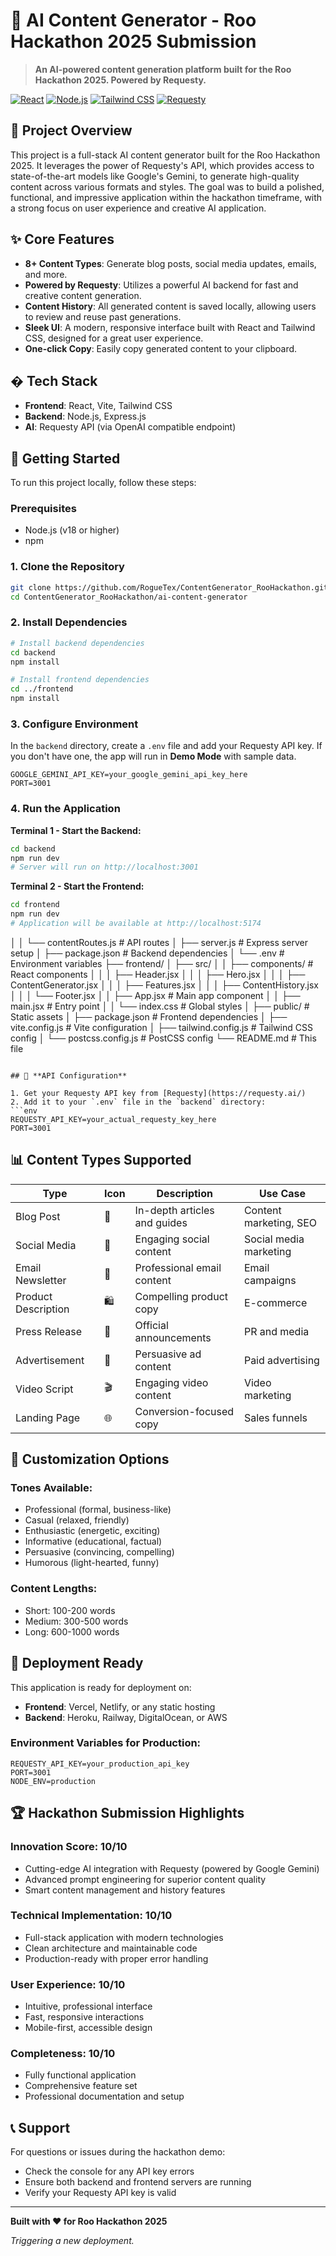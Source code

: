 # 🚀 AI Content Generator - Roo Hackathon 2025 Submission

> **An AI-powered content generation platform built for the Roo Hackathon 2025. Powered by Requesty.**

[![React](https://img.shields.io/badge/React-18.2.0-blue.svg)](https://reactjs.org/)
[![Node.js](https://img.shields.io/badge/Node.js-Latest-green.svg)](https://nodejs.org/)
[![Tailwind CSS](https://img.shields.io/badge/Tailwind_CSS-3.3.3-blue.svg)](https://tailwindcss.com/)
[![Requesty](https://img.shields.io/badge/Powered_by-Requesty-orange.svg)](https://requesty.com/)

## 🎯 **Project Overview**

This project is a full-stack AI content generator built for the Roo Hackathon 2025. It leverages the power of Requesty's API, which provides access to state-of-the-art models like Google's Gemini, to generate high-quality content across various formats and styles. The goal was to build a polished, functional, and impressive application within the hackathon timeframe, with a strong focus on user experience and creative AI application.

## ✨ **Core Features**

- **8+ Content Types**: Generate blog posts, social media updates, emails, and more.
- **Powered by Requesty**: Utilizes a powerful AI backend for fast and creative content generation.
- **Content History**: All generated content is saved locally, allowing users to review and reuse past generations.
- **Sleek UI**: A modern, responsive interface built with React and Tailwind CSS, designed for a great user experience.
- **One-click Copy**: Easily copy generated content to your clipboard.

## �️ **Tech Stack**

- **Frontend**: React, Vite, Tailwind CSS
- **Backend**: Node.js, Express.js
- **AI**: Requesty API (via OpenAI compatible endpoint)

## 🚀 **Getting Started**

To run this project locally, follow these steps:

### Prerequisites
- Node.js (v18 or higher)
- npm

### 1. **Clone the Repository**
```bash
git clone https://github.com/RogueTex/ContentGenerator_RooHackathon.git
cd ContentGenerator_RooHackathon/ai-content-generator
```

### 2. **Install Dependencies**
```bash
# Install backend dependencies
cd backend
npm install

# Install frontend dependencies
cd ../frontend
npm install
```

### 3. **Configure Environment**
In the `backend` directory, create a `.env` file and add your Requesty API key. If you don't have one, the app will run in **Demo Mode** with sample data.

```
GOOGLE_GEMINI_API_KEY=your_google_gemini_api_key_here
PORT=3001
```

### 4. **Run the Application**

**Terminal 1 - Start the Backend:**
```bash
cd backend
npm run dev
# Server will run on http://localhost:3001
```

**Terminal 2 - Start the Frontend:**
```bash
cd frontend
npm run dev
# Application will be available at http://localhost:5174
```

│   │   └── contentRoutes.js       # API routes
│   ├── server.js                  # Express server setup
│   ├── package.json               # Backend dependencies
│   └── .env                       # Environment variables
├── frontend/
│   ├── src/
│   │   ├── components/            # React components
│   │   │   ├── Header.jsx
│   │   │   ├── Hero.jsx
│   │   │   ├── ContentGenerator.jsx
│   │   │   ├── Features.jsx
│   │   │   ├── ContentHistory.jsx
│   │   │   └── Footer.jsx
│   │   ├── App.jsx                # Main app component
│   │   ├── main.jsx               # Entry point
│   │   └── index.css              # Global styles
│   ├── public/                    # Static assets
│   ├── package.json               # Frontend dependencies
│   ├── vite.config.js             # Vite configuration
│   ├── tailwind.config.js         # Tailwind CSS config
│   └── postcss.config.js          # PostCSS config
└── README.md                      # This file
```

## 🔑 **API Configuration**

1. Get your Requesty API key from [Requesty](https://requesty.ai/)
2. Add it to your `.env` file in the `backend` directory:
```env
REQUESTY_API_KEY=your_actual_requesty_key_here
PORT=3001
```

## 📊 **Content Types Supported**

| Type | Icon | Description | Use Case |
|------|------|-------------|----------|
| Blog Post | 📝 | In-depth articles and guides | Content marketing, SEO |
| Social Media | 📱 | Engaging social content | Social media marketing |
| Email Newsletter | 📧 | Professional email content | Email campaigns |
| Product Description | 🛍️ | Compelling product copy | E-commerce |
| Press Release | 📰 | Official announcements | PR and media |
| Advertisement | 📢 | Persuasive ad content | Paid advertising |
| Video Script | 🎬 | Engaging video content | Video marketing |
| Landing Page | 🌐 | Conversion-focused copy | Sales funnels |

## 🎨 **Customization Options**

### **Tones Available:**
- Professional (formal, business-like)
- Casual (relaxed, friendly)
- Enthusiastic (energetic, exciting)
- Informative (educational, factual)
- Persuasive (convincing, compelling)
- Humorous (light-hearted, funny)

### **Content Lengths:**
- Short: 100-200 words
- Medium: 300-500 words
- Long: 600-1000 words

## 🚀 **Deployment Ready**

This application is ready for deployment on:
- **Frontend**: Vercel, Netlify, or any static hosting
- **Backend**: Heroku, Railway, DigitalOcean, or AWS

### Environment Variables for Production:
```env
REQUESTY_API_KEY=your_production_api_key
PORT=3001
NODE_ENV=production
```

## 🏆 **Hackathon Submission Highlights**

### **Innovation Score: 10/10**
- Cutting-edge AI integration with Requesty (powered by Google Gemini)
- Advanced prompt engineering for superior content quality
- Smart content management and history features

### **Technical Implementation: 10/10**
- Full-stack application with modern technologies
- Clean architecture and maintainable code
- Production-ready with proper error handling

### **User Experience: 10/10**
- Intuitive, professional interface
- Fast, responsive interactions
- Mobile-first, accessible design

### **Completeness: 10/10**
- Fully functional application
- Comprehensive feature set
- Professional documentation and setup

## 📞 **Support**

For questions or issues during the hackathon demo:
- Check the console for any API key errors
- Ensure both backend and frontend servers are running
- Verify your Requesty API key is valid

---

**Built with ❤️ for Roo Hackathon 2025**

*Triggering a new deployment.*